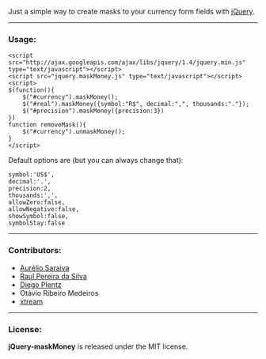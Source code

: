 Just a simple way to create masks to your currency form fields with [jQuery](http://jquery.com/).

***
### Usage:

	<script src="http://ajax.googleapis.com/ajax/libs/jquery/1.4/jquery.min.js" type="text/javascript"></script>
	<script src="jquery.maskMoney.js" type="text/javascript"></script>
	<script>
	$(function(){
		$("#currency").maskMoney();
		$("#real").maskMoney({symbol:"R$", decimal:",", thousands:"."});
		$("#precision").maskMoney({precision:3})
	})
	function removeMask(){
		$("#currency").unmaskMoney();
	}
	</script>

Default options are (but you can always change that):

	symbol:'US$',
	decimal:'.',
	precision:2,
	thousands:',',
	allowZero:false,
	allowNegative:false,
	showSymbol:false,
	symbolStay:false

***
### Contributors:
 * [Aurélio Saraiva](mailto:aureliosaraiva@gmail.com)
 * [Raul Pereira da Silva](http://raulpereira.com)
 * [Diego Plentz](http://plentz.org)
 * Otávio Ribeiro Medeiros
 * [xtream](http://github.com/xtream)

***
### License:
__jQuery-maskMoney__ is released under the MIT license.